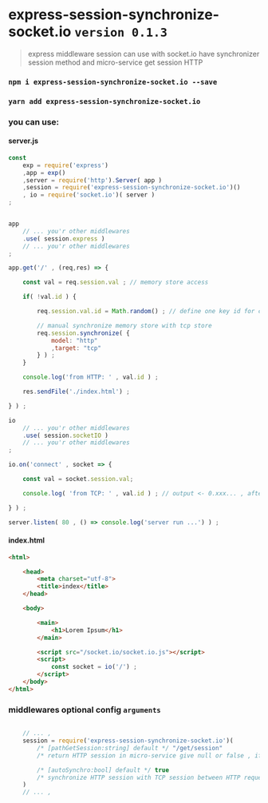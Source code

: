 # express-session-synchronize-socket.io `version 0.1.3`
> express middleware session can use with socket.io have synchronizer session method and micro-service get session HTTP

### `npm i express-session-synchronize-socket.io --save`
### `yarn add express-session-synchronize-socket.io`

### you can use:

#### server.js
```javascript
const
    exp = require('express')
    ,app = exp()
    ,server = require('http').Server( app )
    ,session = require('express-session-synchronize-socket.io')()
    , io = require('socket.io')( server )
;


app
    // ... you'r other middlewares
    .use( session.express )
    // ... you'r other middlewares
;

app.get('/' , (req,res) => {

    const val = req.session.val ; // memory store access

    if( !val.id ) {

        req.session.val.id = Math.random() ; // define one key id for current session

        // manual synchronize memory store with tcp store
        req.session.synchronize( {
            model: "http"
            ,target: "tcp"
        } ) ;
    }

    console.log('from HTTP: ' , val.id ) ;

    res.sendFile('./index.html') ;

} ) ;

io
    // ... you'r other middlewares
    .use( session.socketIO )
    // ... you'r other middlewares
;

io.on('connect' , socket => {

    const val = socket.session.val;

    console.log( 'from TCP: ' , val.id ) ; // output <- 0.xxx... , after request on "/" ,  because HTTP controller have synchronize memory strore

} ) ;

server.listen( 80 , () => console.log('server run ...') ) ;
```

#### index.html
```html
<html>

    <head>
        <meta charset="utf-8">
        <title>index</title>
    </head>

    <body>

        <main>
            <h1>Lorem Ipsum</h1>
        </main>

        <script src="/socket.io/socket.io.js"></script>
        <script>
            const socket = io('/') ;
        </script>
    </body>
</html>
```

### middlewares optional config `arguments`
```javascript

    // ... ,
    session = require('express-session-synchronize-socket.io')(
        /* [pathGetSession:string] default */ "/get/session"
        /* return HTTP session in micro-service give null or false , if you want an manual control  */

        /* [autoSynchro:bool] default */ true
        /* synchronize HTTP session with TCP session between HTTP request you can manual use synchonize session */
    )
    // ... ,

```